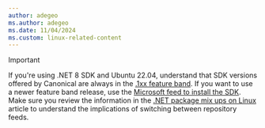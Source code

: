 ```yaml
---
author: adegeo
ms.author: adegeo
ms.date: 11/04/2024
ms.custom: linux-related-content
---
```


> [!IMPORTANT]
> If you're using .NET 8 SDK and Ubuntu 22.04, understand that SDK versions offered by Canonical are always in the [.1xx feature band](../../versions/index.md#versioning-details). If you want to use a newer feature band release, use the [Microsoft feed to install the SDK](../linux-ubuntu.md#register-the-microsoft-package-repository). Make sure you review the information in the [.NET package mix ups on Linux](../linux-package-mixup.md?pivots=os-linux-ubuntu#whats-going-on) article to understand the implications of switching between repository feeds.

